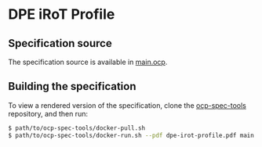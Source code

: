 # DPE iRoT Profile

## Specification source

The specification source is available in [main.ocp](./main.ocp).

## Building the specification

To view a rendered version of the specification, clone the [ocp-spec-tools](https://github.com/opencomputeproject/ocp-spec-tools) repository, and then run:

```sh
$ path/to/ocp-spec-tools/docker-pull.sh
$ path/to/ocp-spec-tools/docker-run.sh --pdf dpe-irot-profile.pdf main.ocp
```
